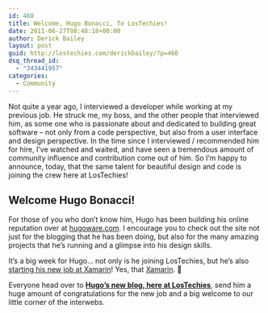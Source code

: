 ```yaml
---
id: 460
title: Welcome, Hugo Bonacci, To LosTechies!
date: 2011-06-27T08:48:18+00:00
author: Derick Bailey
layout: post
guid: http://lostechies.com/derickbailey/?p=460
dsq_thread_id:
  - "343441957"
categories:
  - Community
---
```

Not quite a year ago, I interviewed a developer while working at my previous job. He struck me, my boss, and the other people that interviewed him, as some one who is passionate about and dedicated to building great software &#8211; not only from a code perspective, but also from a user interface and design perspective. In the time since I interviewed / recommended him for hire, I&#8217;ve watched and waited, and have seen a tremendous amount of community influence and contribution come out of him. So I&#8217;m happy to announce, today, that the same talent for beautiful design and code is joining the crew here at LosTechies!

## Welcome Hugo Bonacci!

For those of you who don&#8217;t know him, Hugo has been building his online reputation over at [hugoware.com](http://hugoware.com). I encourage you to check out the site not just for the blogging that he has been doing, but also for the many amazing projects that he&#8217;s running and a glimpse into his design skills.

It&#8217;s a big week for Hugo&#8230; not only is he joining LosTechies, but he&#8217;s also [starting his new job at Xamarin](http://hugoware.com/blog/joining-xamarin)! Yes, that [Xamarin](http://xamarin.com/). 🙂

Everyone head over to [**Hugo&#8217;s new blog, here at LosTechies**](http://lostechies.com/hugobonacci/), send him a huge amount of congratulations for the new job and a big welcome to our little corner of the interwebs.